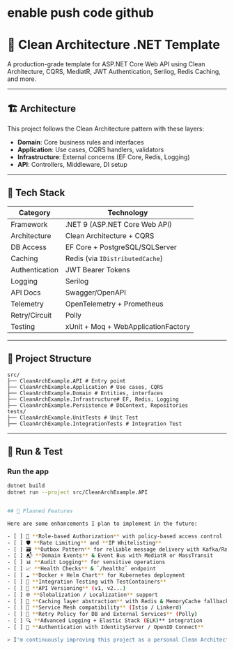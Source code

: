 # enable push code github
# 🧼 Clean Architecture .NET Template

A production-grade template for ASP.NET Core Web API using Clean Architecture, CQRS, MediatR, JWT Authentication, Serilog, Redis Caching, and more.

---

## 🏗 Architecture

This project follows the Clean Architecture pattern with these layers:

- **Domain**: Core business rules and interfaces
- **Application**: Use cases, CQRS handlers, validators
- **Infrastructure**: External concerns (EF Core, Redis, Logging)
- **API**: Controllers, Middleware, DI setup

---

## 🚀 Tech Stack

| Category        | Technology                         |
|----------------|-------------------------------------|
| Framework       | .NET 9 (ASP.NET Core Web API)      |
| Architecture    | Clean Architecture + CQRS          |
| DB Access       | EF Core + PostgreSQL/SQLServer     |
| Caching         | Redis (via `IDistributedCache`)    |
| Authentication  | JWT Bearer Tokens                  |
| Logging         | Serilog                            |
| API Docs        | Swagger/OpenAPI                    |
| Telemetry       | OpenTelemetry + Prometheus         |
| Retry/Circuit   | Polly                              |
| Testing         | xUnit + Moq + WebApplicationFactory|

---

## 📂 Project Structure

```
src/
├── CleanArchExample.API # Entry point
├── CleanArchExample.Application # Use cases, CQRS
├── CleanArchExample.Domain # Entities, interfaces
├── CleanArchExample.Infrastructure# EF, Redis, Logging
├── CleanArchExample.Persistence # DbContext, Repositories
tests/
├── CleanArchExample.UnitTests # Unit Test
├── CleanArchExample.IntegrationTests # Integration Test

```
---

## 🧪 Run & Test

### Run the app
```bash
dotnet build
dotnet run --project src/CleanArchExample.API


## 📌 Planned Features

Here are some enhancements I plan to implement in the future:

- [ ] 🔐 **Role-based Authorization** with policy-based access control
- [ ] 🛡️ **Rate Limiting** and **IP Whitelisting**
- [ ] 🗃️ **Outbox Pattern** for reliable message delivery with Kafka/RabbitMQ
- [ ] 📬 **Domain Events** & Event Bus with MediatR or MassTransit
- [ ] 📊 **Audit Logging** for sensitive operations
- [ ] 📈 **Health Checks** & `/healthz` endpoint
- [ ] ☁️ **Docker + Helm Chart** for Kubernetes deployment
- [ ] 🧪 **Integration Testing with TestContainers**
- [ ] 📃 **API Versioning** (v1, v2...)
- [ ] 🌐 **Globalization / Localization** support
- [ ] 🧠 **Caching layer abstraction** with Redis & MemoryCache fallback
- [ ] 🧰 **Service Mesh compatibility** (Istio / Linkerd)
- [ ] 🔁 **Retry Policy for DB and External Services** (Polly)
- [ ] 🔍 **Advanced Logging + Elastic Stack (ELK)** integration
- [ ] 🔐 **Authentication with IdentityServer / OpenID Connect**

> I'm continuously improving this project as a personal Clean Architecture foundation for production-ready .NET backend systems.
